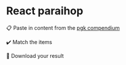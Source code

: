 # React paraihop

:clipboard: Paste in content from the [pgk compendium](https://fileadmin.cs.lth.se/pgk/compendium.pdf)

:heavy_check_mark: Match the items

:open_file_folder: Download your result


